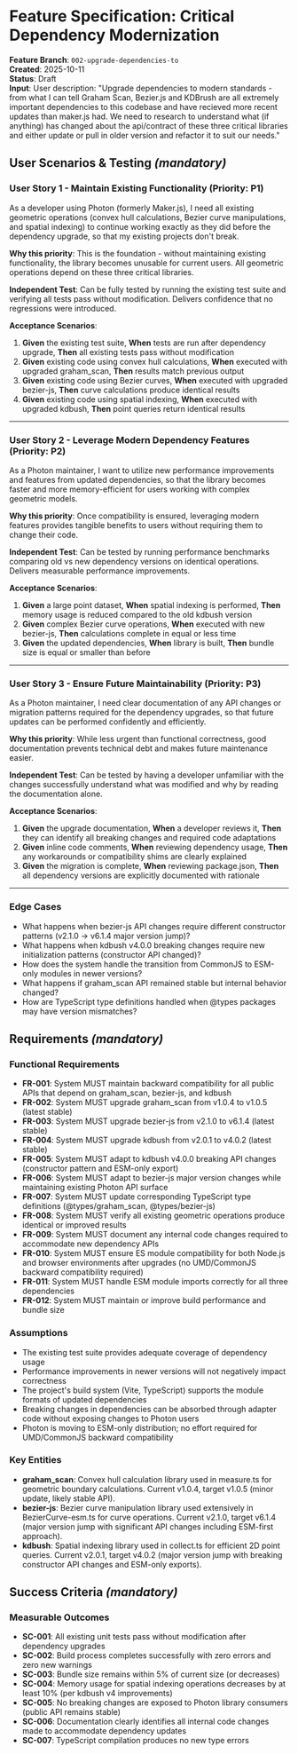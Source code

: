 # Feature Specification: Critical Dependency Modernization

**Feature Branch**: `002-upgrade-dependencies-to`  
**Created**: 2025-10-11  
**Status**: Draft  
**Input**: User description: "Upgrade dependencies to modern standards - from what I can tell Graham Scan, Bezier.js and KDBrush are all extremely important dependencies to this codebase and have recieved more recent updates than maker.js had. We need to research to understand what (if anything) has changed about the api/contract of these three critical libraries and either update or pull in older version and refactor it to suit our needs."

## User Scenarios & Testing *(mandatory)*

### User Story 1 - Maintain Existing Functionality (Priority: P1)

As a developer using Photon (formerly Maker.js), I need all existing geometric operations (convex hull calculations, Bezier curve manipulations, and spatial indexing) to continue working exactly as they did before the dependency upgrade, so that my existing projects don't break.

**Why this priority**: This is the foundation - without maintaining existing functionality, the library becomes unusable for current users. All geometric operations depend on these three critical libraries.

**Independent Test**: Can be fully tested by running the existing test suite and verifying all tests pass without modification. Delivers confidence that no regressions were introduced.

**Acceptance Scenarios**:

1. **Given** the existing test suite, **When** tests are run after dependency upgrade, **Then** all existing tests pass without modification
2. **Given** existing code using convex hull calculations, **When** executed with upgraded graham_scan, **Then** results match previous output
3. **Given** existing code using Bezier curves, **When** executed with upgraded bezier-js, **Then** curve calculations produce identical results
4. **Given** existing code using spatial indexing, **When** executed with upgraded kdbush, **Then** point queries return identical results

---

### User Story 2 - Leverage Modern Dependency Features (Priority: P2)

As a Photon maintainer, I want to utilize new performance improvements and features from updated dependencies, so that the library becomes faster and more memory-efficient for users working with complex geometric models.

**Why this priority**: Once compatibility is ensured, leveraging modern features provides tangible benefits to users without requiring them to change their code.

**Independent Test**: Can be tested by running performance benchmarks comparing old vs new dependency versions on identical operations. Delivers measurable performance improvements.

**Acceptance Scenarios**:

1. **Given** a large point dataset, **When** spatial indexing is performed, **Then** memory usage is reduced compared to the old kdbush version
2. **Given** complex Bezier curve operations, **When** executed with new bezier-js, **Then** calculations complete in equal or less time
3. **Given** the updated dependencies, **When** library is built, **Then** bundle size is equal or smaller than before

---

### User Story 3 - Ensure Future Maintainability (Priority: P3)

As a Photon maintainer, I need clear documentation of any API changes or migration patterns required for the dependency upgrades, so that future updates can be performed confidently and efficiently.

**Why this priority**: While less urgent than functional correctness, good documentation prevents technical debt and makes future maintenance easier.

**Independent Test**: Can be tested by having a developer unfamiliar with the changes successfully understand what was modified and why by reading the documentation alone.

**Acceptance Scenarios**:

1. **Given** the upgrade documentation, **When** a developer reviews it, **Then** they can identify all breaking changes and required code adaptations
2. **Given** inline code comments, **When** reviewing dependency usage, **Then** any workarounds or compatibility shims are clearly explained
3. **Given** the migration is complete, **When** reviewing package.json, **Then** all dependency versions are explicitly documented with rationale

---

### Edge Cases

- What happens when bezier-js API changes require different constructor patterns (v2.1.0 → v6.1.4 major version jump)?
- What happens when kdbush v4.0.0 breaking changes require new initialization patterns (constructor API changed)?
- How does the system handle the transition from CommonJS to ESM-only modules in newer versions?
- What happens if graham_scan API remained stable but internal behavior changed?
- How are TypeScript type definitions handled when @types packages may have version mismatches?

## Requirements *(mandatory)*

### Functional Requirements

- **FR-001**: System MUST maintain backward compatibility for all public APIs that depend on graham_scan, bezier-js, and kdbush
- **FR-002**: System MUST upgrade graham_scan from v1.0.4 to v1.0.5 (latest stable)
- **FR-003**: System MUST upgrade bezier-js from v2.1.0 to v6.1.4 (latest stable)
- **FR-004**: System MUST upgrade kdbush from v2.0.1 to v4.0.2 (latest stable)
- **FR-005**: System MUST adapt to kdbush v4.0.0 breaking API changes (constructor pattern and ESM-only export)
- **FR-006**: System MUST adapt to bezier-js major version changes while maintaining existing Photon API surface
- **FR-007**: System MUST update corresponding TypeScript type definitions (@types/graham_scan, @types/bezier-js)
- **FR-008**: System MUST verify all existing geometric operations produce identical or improved results
- **FR-009**: System MUST document any internal code changes required to accommodate new dependency APIs
- **FR-010**: System MUST ensure ES module compatibility for both Node.js and browser environments after upgrades (no UMD/CommonJS backward compatibility required)
- **FR-011**: System MUST handle ESM module imports correctly for all three dependencies
- **FR-012**: System MUST maintain or improve build performance and bundle size

### Assumptions

- The existing test suite provides adequate coverage of dependency usage
- Performance improvements in newer versions will not negatively impact correctness
- The project's build system (Vite, TypeScript) supports the module formats of updated dependencies
- Breaking changes in dependencies can be absorbed through adapter code without exposing changes to Photon users
- Photon is moving to ESM-only distribution; no effort required for UMD/CommonJS backward compatibility

### Key Entities

- **graham_scan**: Convex hull calculation library used in measure.ts for geometric boundary calculations. Current v1.0.4, target v1.0.5 (minor update, likely stable API).
- **bezier-js**: Bezier curve manipulation library used extensively in BezierCurve-esm.ts for curve operations. Current v2.1.0, target v6.1.4 (major version jump with significant API changes including ESM-first approach).
- **kdbush**: Spatial indexing library used in collect.ts for efficient 2D point queries. Current v2.0.1, target v4.0.2 (major version jump with breaking constructor API changes and ESM-only exports).

## Success Criteria *(mandatory)*

### Measurable Outcomes

- **SC-001**: All existing unit tests pass without modification after dependency upgrades
- **SC-002**: Build process completes successfully with zero errors and zero new warnings
- **SC-003**: Bundle size remains within 5% of current size (or decreases)
- **SC-004**: Memory usage for spatial indexing operations decreases by at least 10% (per kdbush v4 improvements)
- **SC-005**: No breaking changes are exposed to Photon library consumers (public API remains stable)
- **SC-006**: Documentation clearly identifies all internal code changes made to accommodate dependency updates
- **SC-007**: TypeScript compilation produces no new type errors
